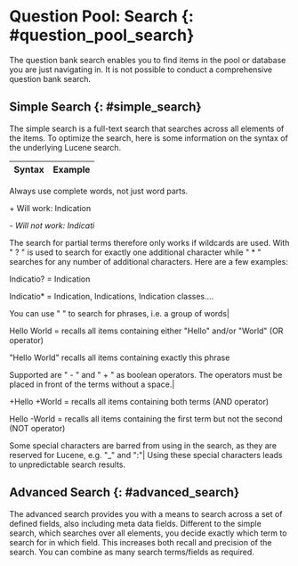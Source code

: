 # Question Pool: Search {: #question_pool_search}

The question bank search enables you to find items in the pool or database you are just navigating in. It is not possible to conduct a comprehensive question bank search.

## Simple Search {: #simple_search}

The simple search is a full-text search that searches across all elements of the items. To optimize the search, here is some information on the syntax of the underlying Lucene search.

Syntax| Example  
---|---  
Always use complete words, not just word parts.

\+ Will work: Indication

 _-  Will not work: Indicati_  
  
The search for partial terms therefore only works if wildcards are used. With " ? " is used to search for exactly one additional character while " * " searches for any number of additional characters. Here are a few examples:

Indicatio? = Indication

Indicatio* = Indication, Indications, Indication classes....
  
You can use " " to search for phrases, i.e. a group of words|

Hello World = recalls all items containing either "Hello" and/or "World" (OR operator)

"Hello World" recalls all items containing exactly this phrase  
  
Supported are  " - " and " + " as boolean operators. The operators must be
placed in front of the terms without a space.|

+Hello +World = recalls all items containing both terms (AND operator)

Hello -World = recalls all items containing the first term but not the second (NOT operator)  
  
Some special characters are barred from using in the search, as they are reserved for Lucene, e.g. "_" and ":"| Using these special characters leads to unpredictable search results.  
  
## Advanced Search {: #advanced_search}

The advanced search provides you with a means to search across a set of defined fields, also including meta data fields. Different to the simple search, which searches over all elements, you decide exactly which term to search for in which field. This increases both recall and precision of the search. You can combine as many search terms/fields as required.

